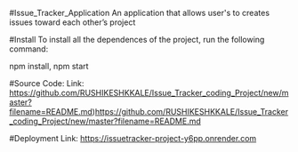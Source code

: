 #Issue_Tracker_Application
An application that allows user's to creates issues toward each other’s project

#Install
To install all the dependences of the project, run the following command:

npm install, npm start

#Source Code:
Link: 
https://github.com/RUSHIKESHKKALE/Issue_Tracker_coding_Project/new/master?filename=README.md)https://github.com/RUSHIKESHKKALE/Issue_Tracker_coding_Project/new/master?filename=README.md

#Deployment Link:
https://issuetracker-project-y6pp.onrender.com
